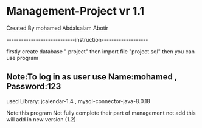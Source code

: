 # Management-Project vr 1.1
Created By mohamed Abdalsalam Abotir 

----------------------------instruction-------------------

firstly create database " project" then import file "project.sql"
then you can use program 

Note:To log in as user use Name:mohamed , Password:123
----------------------------------------------------------

used Library: jcalendar-1.4 , mysql-connector-java-8.0.18

Note:this program Not fully complete their part of management not add this will add in new version (1.2)
